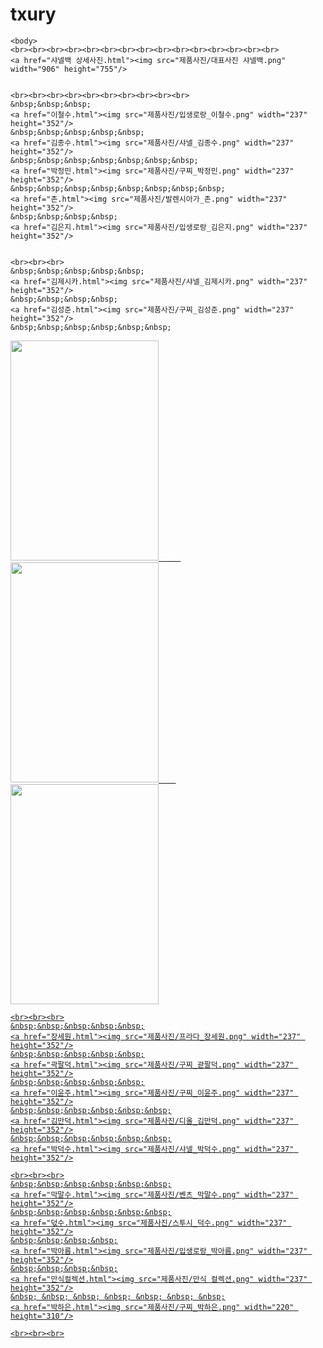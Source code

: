 # txury<!DOCTYPE html>
<html>
	<head>
		<title>T-xury</title>
		<meta charset="utf-8">
		<link rel="stylesheet" type="text/css" href="style.css">
		<style type="text/css">
			body
			{background-color:"gray";
			background-image:url('사이트 배경 진짜 최종_대지 12-01.jpg');
			background-repeat:repeat-x;}
		</style>
	</head>

	<body>
    <br><br><br><br><br><br><br><br><br><br><br><br><br><br><br>
    <a href="샤넬백 상세사진.html"><img src="제품사진/대표사진 샤넬백.png" width="906" height="755"/>
   

	<br><br><br><br><br><br><br><br><br><br>
	&nbsp;&nbsp;&nbsp;
	<a href="이철수.html"><img src="제품사진/입생로랑_이철수.png" width="237" height="352"/>
	&nbsp;&nbsp;&nbsp;&nbsp;&nbsp;
	<a href="김종수.html"><img src="제품사진/샤넬_김종수.png" width="237" height="352"/>
    &nbsp;&nbsp;&nbsp;&nbsp;&nbsp;&nbsp;&nbsp;
	<a href="박정민.html"><img src="제품사진/구찌_박정민.png" width="237" height="352"/>
    &nbsp;&nbsp;&nbsp;&nbsp;&nbsp;&nbsp;&nbsp;&nbsp;
	<a href="존.html"><img src="제품사진/발렌시아가_존.png" width="237" height="352"/>
    &nbsp;&nbsp;&nbsp;&nbsp;	
    <a href="김은지.html"><img src="제품사진/입생로랑_김은지.png" width="237" height="352"/>


    <br><br><br>
    &nbsp;&nbsp;&nbsp;&nbsp;&nbsp;
    <a href="김제시카.html"><img src="제품사진/샤넬_김제시카.png" width="237" height="352"/>
    &nbsp;&nbsp;&nbsp;&nbsp;
    <a href="김성준.html"><img src="제품사진/구찌_김성준.png" width="237" height="352"/>
    &nbsp;&nbsp;&nbsp;&nbsp;&nbsp;&nbsp;
   <a href="이성희.html"><img src="제품사진/벤츠_이성희.png" width="237" height="352"/>
    &nbsp;&nbsp;&nbsp;&nbsp;&nbsp;&nbsp;&nbsp;&nbsp;
    <a href="구만석.html"><img src="제품사진/입생로랑_구만석.png" width="237" height="352"/>
    &nbsp;&nbsp;&nbsp;&nbsp;&nbsp;&nbsp;
    <a href="양희정.html"><img src="제품사진/고야ㄷ_양희정.png" width="237" height="352"/>

    <br><br><br>
    &nbsp;&nbsp;&nbsp;&nbsp;&nbsp;
    <a href="장세원.html"><img src="제품사진/프라다_장세원.png" width="237" height="352"/>
    &nbsp;&nbsp;&nbsp;&nbsp;&nbsp;
    <a href="곽팔덕.html"><img src="제품사진/구찌_괃팔덕.png" width="237" height="352"/>
    &nbsp;&nbsp;&nbsp;&nbsp;&nbsp;
    <a href="이윤주.html"><img src="제품사진/구찌_이윤주.png" width="237" height="352"/>
    &nbsp;&nbsp;&nbsp;&nbsp;&nbsp;&nbsp;
    <a href="김만덕.html"><img src="제품사진/디올_김만덕.png" width="237" height="352"/>
    &nbsp;&nbsp;&nbsp;&nbsp;&nbsp;&nbsp;
    <a href="박덕수.html"><img src="제품사진/샤넬_박덕수.png" width="237" height="352"/>

    <br><br><br>
    &nbsp;&nbsp;&nbsp;&nbsp;&nbsp;&nbsp;
    <a href="막말수.html"><img src="제품사진/벤츠_막말수.png" width="237" height="352"/>
    &nbsp;&nbsp;&nbsp;&nbsp;&nbsp;&nbsp;
    <a href="덗수.html"><img src="제품사진/스투시_덕수.png" width="237" height="352"/>
    &nbsp;&nbsp;&nbsp;&nbsp;
    <a href="박아름.html"><img src="제품사진/입생로랑_박아름.png" width="237" height="352"/>
    &nbsp;&nbsp;&nbsp;&nbsp;
    <a href="만식컬렉션.html"><img src="제품사진/만식 컬렉션.png" width="237" height="352"/>
    &nbsp; &nbsp; &nbsp; &nbsp; &nbsp; &nbsp; &nbsp;
    <a href="박하은.html"><img src="제품사진/구찌_박하은.png" width="220" height="310"/>

    <br><br><br>

  
</body>
</html>

